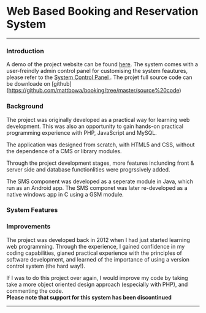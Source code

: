 # Web Based Booking and Reservation System
-----------------------------------------------------------------------------------------------------------------------------------                                           
                                           
### Introduction
A demo of the project website can be found [here](http://www.booking.mbowa.net/). The system comes with a user-freindly admin control panel for customising the system feautures, please refer to the [System Control Panel ](http://www.booking.mbowa.net/#system_configuration).
 The projet full source code can be downloade on [github] (https://github.com/mattbowa/booking/tree/master/source%20code)




 

### Background
The project was originally developed as a practical way for learning web development. This was also an opportunity to gain hands-on practical programming experience with PHP, JavaScript and MySQL.

The application was designed from scratch, with HTML5 and CSS, without the dependence of a CMS or library modules.

Through the project development stages, more features inclunding front & server side and database functionlities  were progrssively added.

The SMS component was developed as a seperate module in Java, which run as an Android app. The SMS componet was later re-developed as a native windows app in C using a GSM module.

                                           
 
### System Features

                                          
### Improvements 
The project was developed back in 2012 when I had just started learning  web programming. Through the experience, I gained confidence in my coding capabilities,  gianed practical experience with the principles of software development, and learned of the importance of using a version control system (the hard way!).

If I was to do this project over again, I would  improve my code by taking take a more object oriented design approach (especially with PHP), and commenting the code.     
**Please note that support for this system has been discontinued**
                                                  
-------------------------------------------------------------------------------------------------------------------------------
